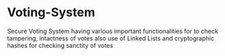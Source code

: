 # Voting-System
Secure Voting System having various important functionalities for to check tampering, intactness of votes
also use of Linked Lists and cryptographic hashes for checking sanctity of votes
